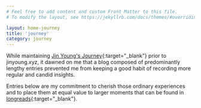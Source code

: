 ```yaml
---
# Feel free to add content and custom Front Matter to this file.
# To modify the layout, see https://jekyllrb.com/docs/themes/#overriding-theme-defaults

layout: home-journey
title: 'journey'
category: journey
---
```


While maintaining [Jin Young's Journey](https://jinyoungsjourney.wordpress.com/){:target="_blank"} prior to jinyoung.xyz, it dawned on me that a blog composed of predominantly lengthy entries prevented me from keeping a good habit of recording more regular and candid insights. 

Entries below are my commitment to cherish those ordinary experiences and to place them at equal value to larger moments that can be found in [longreads](https://jinyoung.xyz/blog-longreads/){:target="_blank"}.
